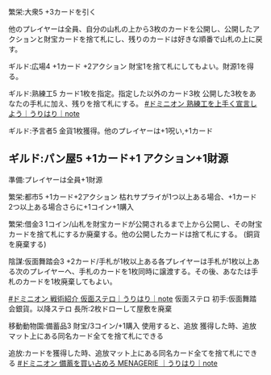 
繁栄:大衆5
+3カードを引く

他のプレイヤーは全員、自分の山札の上から3枚のカードを公開し、公開したアクションと財宝カードを捨て札にし、残りのカードは好きな順番で山札の上に戻す。

ギルド:広場4
+1カード +2アクション
財宝1を捨て札にしてもよい。財源1を得る。

ギルド:熟練工5
カード1枚を指定。指定した以外のカード3枚
公開した3枚をあなたの手札に加え、残りを捨て札にする。
[#ドミニオン 熟練工を上手く宣言しよう｜うりはり｜note](https://note.com/urihari/n/n8ec186d8be0c)

ギルド:予言者5
金貨1枚獲得。他のプレイヤーは+1呪い,+1カード

ギルド:パン屋5
+1カード+1 アクション+1財源
--
準備:プレイヤーは全員+1財源

繁栄:都市5
+1カード+2アクション
枯れサプライが1つ以上ある場合、+1カード
2つ以上ある場合さらに+1コイン+1購入

繁栄:借金3
1コイン/山札を財宝カードが公開されるまで上から公開し、その財宝カードを捨て札にするか廃棄する。他の公開したカードは捨て札にする。
(銅貨を廃棄する)

陰謀:仮面舞踏会3
+2カード/手札が1枚以上ある各プレイヤーは手札が1枚以上ある次のプレイヤーへ、手札のカードを1枚同時に譲渡する。その後、あなたは手札のカードを1枚廃棄してもよい。

[#ドミニオン 戦術紹介 仮面ステロ｜うりはり｜note](https://note.com/urihari/n/na66d7996eb50)
仮面ステロ
初手:仮面舞踏会銀貨。以降ステロ
長所:2枚ドローして屋敷を廃棄

移動動物園:備蓄品3
財宝/3コイン/+1購入
使用すると、追放
獲得した時、追放マット上にある同名カード全てを捨て札にできる

追放:カードを獲得した時、追放マット上にある同名カード全てを捨て札にできる
[#ドミニオン 備蓄を買い占めろ MENAGERIE ｜うりはり｜note](https://note.com/urihari/n/na799ab97b9d7)

